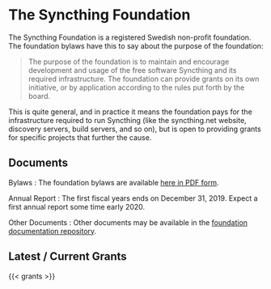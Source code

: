 # The Syncthing Foundation

The Syncthing Foundation is a registered Swedish non-profit foundation.
The foundation bylaws have this to say about the purpose of the foundation:

> The purpose of the foundation is to maintain and encourage development and
> usage of the free software Syncthing and its required infrastructure. The
> foundation can provide grants on its own initiative, or by application
> according to the rules put forth by the board.

This is quite general, and in practice it means the foundation pays for the
infrastructure required to run Syncthing (like the syncthing.net website,
discovery servers, build servers, and so on), but is open to providing grants
for specific projects that further the cause.

## Documents

Bylaws
:   The foundation bylaws are available [here in PDF form](https://raw.githubusercontent.com/syncthing/foundation/master/bylaws.pdf).

Annual Report
:   The first fiscal years ends on December 31, 2019. Expect a first annual report some time early 2020.

Other Documents
:   Other documents may be available in the [foundation documentation repository](https://github.com/syncthing/foundation/).

## Latest / Current Grants

{{< grants >}}
